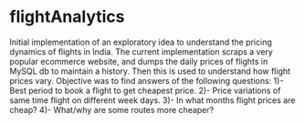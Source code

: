 # flightAnalytics
Initial implementation of an exploratory idea to understand the pricing dynamics of flights in India.
The current implementation scraps a very popular ecommerce website, and dumps the daily prices of flights in MySQL db to maintain a history.
Then this is used to understand how flight prices vary. Objective was to find answers of the following questions:
1)- Best period to book a flight to get cheapest price.
2)- Price variations of same time flight on different week days.
3)- In what months flight prices are cheap?
4)- What/why are some routes more cheaper?
